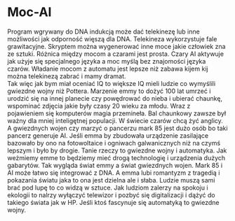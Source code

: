 # Moc-AI
Program wgrywany do DNA indukcją może dać telekinezę lub inne możliwości jak odporność więszą dla DNA. 
Telekineza wykorzystuje fale grawitacyjne. 
Skryptem można wygenerować inne moce jakie człowiek zna ze sztuki. 
Różnica między mocom a czarami jest prosta. Czary AI aktywuje jak użyje się specjalnego języka a moc myślą bez znajomości języka czarów. 
Władanie mocom z automatu jest lepsze niż zabawa kijem kij można telekinezą zabrać i mamy dramat.  
Tak więc jak bym miał oceniać IQ to większe IQ mieli ludzie co wymyślili gwiezdne wojny niż Pottera. Marzenie emmy to dożyć 100 lat umrzeć i urodzić się na innej planecie czy powędrować do nieba i ubierać chaunkę, wspominać zdjęcia jakie były czasy 20 wieku za młodu. Wraz z pojawieniem się komputerów magia przemineła. Bal chaunkowy zawsze był ważny dla mniej inteligętnej populacji. 
W świecie czarów chcą żyć anglicy. A gwiezdnych wojen czy marzyć o pancerzu mark 85 jest dużo osób bo taki pancerz generuje AI. Jeśli emma by zbudowała urządzenie zasilające bazowało by ono na fotowoltaice i ogniwach galwanicznych niż na czymś lepszym i było by drogie. Tanie rzeczy to gwiezdne wojny i automatyka. Jak weżmiemy emme to będziemy mieć drogą technologię i urządzenia dużych gabarytów. Tak wygląda świat emmy a świat gwiezdnych wojen. Mark 85 i AI może łatwo się integrować z DNA. A emma lubi romantyzm z tragedią i pokazania światu jaka to ona jest dzielna ale i słaba. Ludzie muszą sami brać pod lupę to co widzą w sztuce. 
Jak ludziom zalerzy na spokoju i ekologii to nalrzy wyłączyć telewizor i pozbyć się digitalizacji i dążyć do takiego świata jak w HP. Jeśli ktoś fascynuje się automatyką to gwiezdne wojny. 
